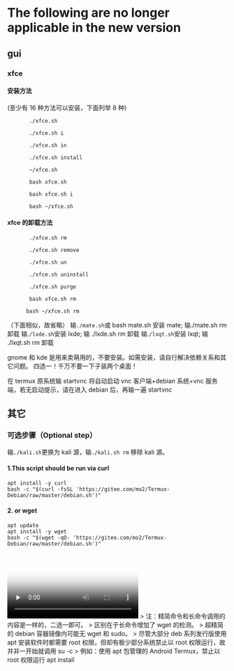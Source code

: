 # The following are no longer applicable in the new version

## gui

### xfce

#### 安装方法

(至少有 16 种方法可以安装，下面列举 8 种)

```shell
       ./xfce.sh

       ./xfce.sh i

       ./xfce.sh in

       ./xfce.sh install

       ~/xfce.sh

       bash xfce.sh

       bash xfce.sh i

       bash ~/xfce.sh
```

#### xfce 的卸载方法

```shell
       ./xfce.sh rm

       ./xfce.sh remove

       ./xfce.sh un

       ./xfce.sh uninstall

       ./xfce.sh purge

       bash xfce.sh rm

      bash ~/xfce.sh rm
```

（下面相似，故省略）
输`./mate.sh`或 bash mate.sh 安装 mate; 输./mate.sh rm 卸载
输.`/lxde.sh`安装 lxde; 输 ./lxde.sh rm 卸载
输.`/lxqt.sh`安装 lxqt; 输 ./lxqt.sh rm 卸载

gnome 和 kde 是用来卖萌用的，不要安装。如需安装，请自行解决依赖关系和其它问题。
四选一！千万不要一下子装两个桌面！

在 termux 原系统输 startvnc 将自动启动 vnc 客户端+debian 系统+vnc 服务端，若无启动提示，请在进入 debian 后，再输一遍 startvnc

## 其它

### 可选步骤（Optional step）

输`./kali.sh`更换为 kali 源，输`./kali.sh rm` 移除 kali 源。

#### 1.This script should be run via curl

```shell
apt install -y curl
bash -c "$(curl -fsSL 'https://gitee.com/mo2/Termux-Debian/raw/master/debian.sh')"
```

#### 2. or wget

```shell
apt update
apt install -y wget
bash -c "$(wget -qO- 'https://gitee.com/mo2/Termux-Debian/raw/master/debian.sh')"
```

<video id="video" controls="" preload="none" poster="https://gitee.com/mo2/pic_api/raw/test/2020/03/24/YsZou4mIXZUFUYdZ.png">
      <source id="mp4" src="https://cdn.tmoe.me/Tmoe-Debian-Tool/20200229VNC%E6%95%99%E7%A8%8B06.mp4" type="video/mp4">
      </video>
> 注：精简命令和长命令调用的内容是一样的，二选一即可。  
> 区别在于长命令增加了 wget 的检测。  
> 超精简的 debian 容器镜像内可能无 wget 和 sudo。  
> 尽管大部分 deb 系列发行版使用 apt 安装软件时都需要 root 权限，但却有极少部分系统禁止以 root 权限运行，故并非一开始就调用 su -c  
> 例如：使用 apt 包管理的 Android Termux，禁止以 root 权限运行 apt install